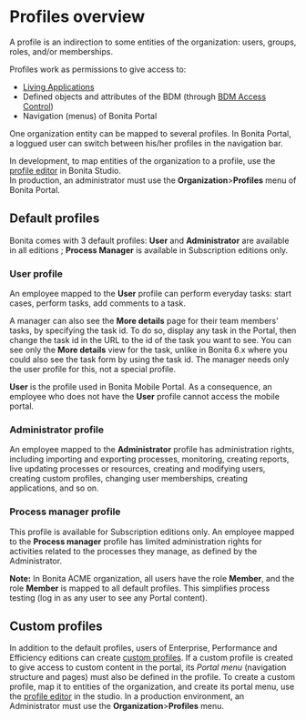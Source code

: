 # Profiles overview

A profile is an indirection to some entities of the organization: users, groups, roles, and/or memberships.

Profiles work as permissions to give access to:
- [Living Applications](applications.md)
- Defined objects and attributes of the BDM (through [BDM Access Control](access-control-api.md))
- Navigation (menus) of Bonita Portal

One organization entity can be mapped to several profiles. In Bonita Portal, a loggued user can switch between his/her profiles in the navigation bar.

In development, to map entities of the organization to a profile, use the [profile editor](profileCreation.md) in Bonita Studio.   
In production, an administrator must use the **Organization**>**Profiles** menu of Bonita Portal.

## Default profiles

Bonita comes with 3 default profiles: **User** and **Administrator** are available in all editions ; **Process Manager** is available in Subscription editions only.

### User profile

An employee mapped to the **User** profile can perform everyday tasks: start cases, perform tasks, add comments to a task. 

A manager can also see the **More details** page for their team members' tasks, by specifying the task id. To do so, display any task in the Portal, then change the task id in the URL to the id of the task you want to see. 
You can see only the **More details** view for the task, unlike in Bonita 6.x where you could also see the task form by using the task id.
The manager needs only the user profile for this, not a special profile.

**User** is the profile used in Bonita Mobile Portal. As a consequence, an employee who does not have the **User** profile cannot access the mobile portal. 

### Administrator profile

An employee mapped to the **Administrator** profile has administration rights, including importing and exporting processes, monitoring, creating reports, live updating processes or resources, creating and modifying users, creating custom profiles, changing user memberships, creating applications, and so on.

### Process manager profile

This profile is available for Subscription editions only.
An employee mapped to the **Process manager** profile has limited administration rights for activities related to the processes they manage, as defined by the Administrator.

**Note:** In Bonita ACME organization, all users have the role **Member**, and the role **Member** is mapped to all default profiles. This simplifies process testing (log in as any user to see any Portal content). 


## Custom profiles

In addition to the default profiles, users of Enterprise, Performance and Efficiency editions can create [custom profiles](custom-profiles.md).
If a custom profile is created to give access to custom content in the portal, its _Portal menu_ (navigation structure and pages) must also be defined in the profile.
To create a custom profile, map it to entities of the organization, and create its portal menu, use the [profile editor](profileCreation.md) in the studio. 
In a production environment, an Administrator must use the **Organization**>**Profiles** menu.
